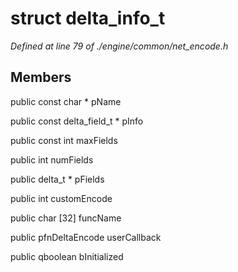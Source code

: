 # struct delta_info_t

*Defined at line 79 of ./engine/common/net_encode.h*

## Members

public const char * pName

public const delta_field_t * pInfo

public const int maxFields

public int numFields

public delta_t * pFields

public int customEncode

public char [32] funcName

public pfnDeltaEncode userCallback

public qboolean bInitialized



